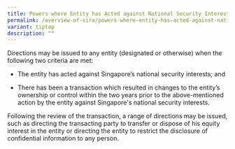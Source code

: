 ```yaml
---
title: Powers where Entity has Acted against National Security Interests
permalink: /overview-of-sira/powers-where-entity-has-acted-against-national-security-interests/
variant: tiptap
description: ""
---
```

<p>Directions may be issued to any entity (designated or otherwise) when
the following two criteria are met:</p>
<ul data-tight="true" class="tight">
<li>
<p>The entity has acted against Singapore’s national security interests;
and&nbsp;</p>
</li>
<li>
<p>There has been a transaction which resulted in changes to the entity’s
ownership or control within the two years prior to the above-mentioned
action by the entity against Singapore's national security interests.</p>
</li>
</ul>
<p>Following the review of the transaction, a range of directions may be
issued, such as directing the transacting party to transfer or dispose
of his equity interest in the entity or directing the entity to restrict
the disclosure of confidential information to any person.</p>